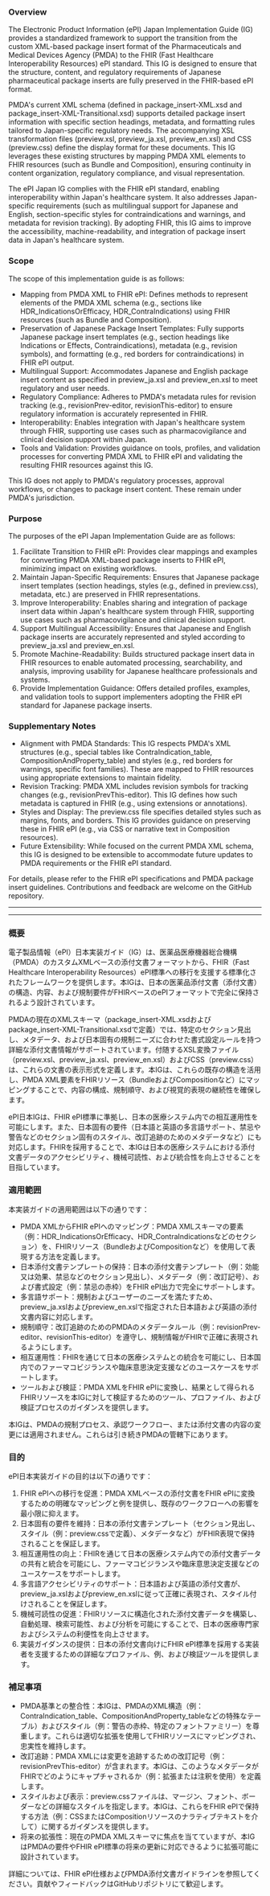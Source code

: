 ### Overview

The Electronic Product Information (ePI) Japan Implementation Guide (IG) provides a standardized framework to support the transition from the custom XML-based package insert format of the Pharmaceuticals and Medical Devices Agency (PMDA) to the FHIR (Fast Healthcare Interoperability Resources) ePI standard. This IG is designed to ensure that the structure, content, and regulatory requirements of Japanese pharmaceutical package inserts are fully preserved in the FHIR-based ePI format.

PMDA's current XML schema (defined in package_insert-XML.xsd and package_insert-XML-Transitional.xsd) supports detailed package insert information with specific section headings, metadata, and formatting rules tailored to Japan-specific regulatory needs. The accompanying XSL transformation files (preview.xsl, preview_ja.xsl, preview_en.xsl) and CSS (preview.css) define the display format for these documents. This IG leverages these existing structures by mapping PMDA XML elements to FHIR resources (such as Bundle and Composition), ensuring continuity in content organization, regulatory compliance, and visual representation.

The ePI Japan IG complies with the FHIR ePI standard, enabling interoperability within Japan's healthcare system. It also addresses Japan-specific requirements (such as multilingual support for Japanese and English, section-specific styles for contraindications and warnings, and metadata for revision tracking). By adopting FHIR, this IG aims to improve the accessibility, machine-readability, and integration of package insert data in Japan's healthcare system.

### Scope

The scope of this implementation guide is as follows:

- Mapping from PMDA XML to FHIR ePI: Defines methods to represent elements of the PMDA XML schema (e.g., sections like HDR_IndicationsOrEfficacy, HDR_ContraIndications) using FHIR resources (such as Bundle and Composition).
- Preservation of Japanese Package Insert Templates: Fully supports Japanese package insert templates (e.g., section headings like Indications or Effects, Contraindications), metadata (e.g., revision symbols), and formatting (e.g., red borders for contraindications) in FHIR ePI output.
- Multilingual Support: Accommodates Japanese and English package insert content as specified in preview_ja.xsl and preview_en.xsl to meet regulatory and user needs.
- Regulatory Compliance: Adheres to PMDA's metadata rules for revision tracking (e.g., revisionPrev-editor, revisionThis-editor) to ensure regulatory information is accurately represented in FHIR.
- Interoperability: Enables integration with Japan's healthcare system through FHIR, supporting use cases such as pharmacovigilance and clinical decision support within Japan.
- Tools and Validation: Provides guidance on tools, profiles, and validation processes for converting PMDA XML to FHIR ePI and validating the resulting FHIR resources against this IG.

This IG does not apply to PMDA's regulatory processes, approval workflows, or changes to package insert content. These remain under PMDA's jurisdiction.

### Purpose

The purposes of the ePI Japan Implementation Guide are as follows:

1. Facilitate Transition to FHIR ePI: Provides clear mappings and examples for converting PMDA XML-based package inserts to FHIR ePI, minimizing impact on existing workflows.
2. Maintain Japan-Specific Requirements: Ensures that Japanese package insert templates (section headings, styles (e.g., defined in preview.css), metadata, etc.) are preserved in FHIR representations.
3. Improve Interoperability: Enables sharing and integration of package insert data within Japan's healthcare system through FHIR, supporting use cases such as pharmacovigilance and clinical decision support.
4. Support Multilingual Accessibility: Ensures that Japanese and English package inserts are accurately represented and styled according to preview_ja.xsl and preview_en.xsl.
5. Promote Machine-Readability: Builds structured package insert data in FHIR resources to enable automated processing, searchability, and analysis, improving usability for Japanese healthcare professionals and systems.
6. Provide Implementation Guidance: Offers detailed profiles, examples, and validation tools to support implementers adopting the FHIR ePI standard for Japanese package inserts.

### Supplementary Notes

- Alignment with PMDA Standards: This IG respects PMDA's XML structures (e.g., special tables like ContraIndication_table, CompositionAndProperty_table) and styles (e.g., red borders for warnings, specific font families). These are mapped to FHIR resources using appropriate extensions to maintain fidelity.
- Revision Tracking: PMDA XML includes revision symbols for tracking changes (e.g., revisionPrevThis-editor). This IG defines how such metadata is captured in FHIR (e.g., using extensions or annotations).
- Styles and Display: The preview.css file specifies detailed styles such as margins, fonts, and borders. This IG provides guidance on preserving these in FHIR ePI (e.g., via CSS or narrative text in Composition resources).
- Future Extensibility: While focused on the current PMDA XML schema, this IG is designed to be extensible to accommodate future updates to PMDA requirements or the FHIR ePI standard.

For details, please refer to the FHIR ePI specifications and PMDA package insert guidelines. Contributions and feedback are welcome on the GitHub repository.



---------

---------

### 概要

電子製品情報（ePI）日本実装ガイド（IG）は、医薬品医療機器総合機構（PMDA）のカスタムXMLベースの添付文書フォーマットから、FHIR（Fast Healthcare Interoperability Resources）ePI標準への移行を支援する標準化されたフレームワークを提供します。本IGは、日本の医薬品添付文書（添付文書）の構造、内容、および規制要件がFHIRベースのePIフォーマットで完全に保持されるよう設計されています。

PMDAの現在のXMLスキーマ（package_insert-XML.xsdおよびpackage_insert-XML-Transitional.xsdで定義）では、特定のセクション見出し、メタデータ、および日本固有の規制ニーズに合わせた書式設定ルールを持つ詳細な添付文書情報がサポートされています。付随するXSL変換ファイル（preview.xsl、preview_ja.xsl、preview_en.xsl）およびCSS（preview.css）は、これらの文書の表示形式を定義します。本IGは、これらの既存の構造を活用し、PMDA XML要素をFHIRリソース（BundleおよびCompositionなど）にマッピングすることで、内容の構成、規制順守、および視覚的表現の継続性を確保します。

ePI日本IGは、FHIR ePI標準に準拠し、日本の医療システム内での相互運用性を可能にします。また、日本固有の要件（日本語と英語の多言語サポート、禁忌や警告などのセクション固有のスタイル、改訂追跡のためのメタデータなど）にも対応します。FHIRを採用することで、本IGは日本の医療システムにおける添付文書データのアクセシビリティ、機械可読性、および統合性を向上させることを目指しています。

### 適用範囲

本実装ガイドの適用範囲は以下の通りです：

- PMDA XMLからFHIR ePIへのマッピング：PMDA XMLスキーマの要素（例：HDR_IndicationsOrEfficacy、HDR_ContraIndicationsなどのセクション）を、FHIRリソース（BundleおよびCompositionなど）を使用して表現する方法を定義します。
- 日本添付文書テンプレートの保持：日本の添付文書テンプレート（例：効能又は効果、禁忌などのセクション見出し）、メタデータ（例：改訂記号）、および書式設定（例：禁忌の赤枠）をFHIR ePI出力で完全にサポートします。
- 多言語サポート：規制およびユーザーのニーズを満たすため、preview_ja.xslおよびpreview_en.xslで指定された日本語および英語の添付文書内容に対応します。
- 規制順守：改訂追跡のためのPMDAのメタデータルール（例：revisionPrev-editor、revisionThis-editor）を遵守し、規制情報がFHIRで正確に表現されるようにします。
- 相互運用性：FHIRを通じて日本の医療システムとの統合を可能にし、日本国内でのファーマコビジランスや臨床意思決定支援などのユースケースをサポートします。
- ツールおよび検証：PMDA XMLをFHIR ePIに変換し、結果として得られるFHIRリソースを本IGに対して検証するためのツール、プロファイル、および検証プロセスのガイダンスを提供します。

本IGは、PMDAの規制プロセス、承認ワークフロー、または添付文書の内容の変更には適用されません。これらは引き続きPMDAの管轄下にあります。

### 目的

ePI日本実装ガイドの目的は以下の通りです：

1. FHIR ePIへの移行を促進：PMDA XMLベースの添付文書をFHIR ePIに変換するための明確なマッピングと例を提供し、既存のワークフローへの影響を最小限に抑えます。
2. 日本固有の要件を維持：日本の添付文書テンプレート（セクション見出し、スタイル（例：preview.cssで定義）、メタデータなど）がFHIR表現で保持されることを保証します。
3. 相互運用性の向上：FHIRを通じて日本の医療システム内での添付文書データの共有と統合を可能にし、ファーマコビジランスや臨床意思決定支援などのユースケースをサポートします。
4. 多言語アクセシビリティのサポート：日本語および英語の添付文書が、preview_ja.xslおよびpreview_en.xslに従って正確に表現され、スタイル付けされることを保証します。
5. 機械可読性の促進：FHIRリソースに構造化された添付文書データを構築し、自動処理、検索可能性、および分析を可能にすることで、日本の医療専門家およびシステムの利便性を向上させます。
6. 実装ガイダンスの提供：日本の添付文書向けにFHIR ePI標準を採用する実装者を支援するための詳細なプロファイル、例、および検証ツールを提供します。

### 補足事項

- PMDA基準との整合性：本IGは、PMDAのXML構造（例：ContraIndication_table、CompositionAndProperty_tableなどの特殊なテーブル）およびスタイル（例：警告の赤枠、特定のフォントファミリー）を尊重します。これらは適切な拡張を使用してFHIRリソースにマッピングされ、忠実性を維持します。
- 改訂追跡：PMDA XMLには変更を追跡するための改訂記号（例：revisionPrevThis-editor）が含まれます。本IGは、このようなメタデータがFHIRでどのようにキャプチャされるか（例：拡張または注釈を使用）を定義します。
- スタイルおよび表示：preview.cssファイルは、マージン、フォント、ボーダーなどの詳細なスタイルを指定します。本IGは、これらをFHIR ePIで保持する方法（例：CSSまたはCompositionリソースのナラティブテキストを介して）に関するガイダンスを提供します。
- 将来の拡張性：現在のPMDA XMLスキーマに焦点を当てていますが、本IGはPMDAの要件やFHIR ePI標準の将来の更新に対応できるように拡張可能に設計されています。

詳細については、FHIR ePI仕様およびPMDA添付文書ガイドラインを参照してください。貢献やフィードバックはGitHubリポジトリにて歓迎します。
